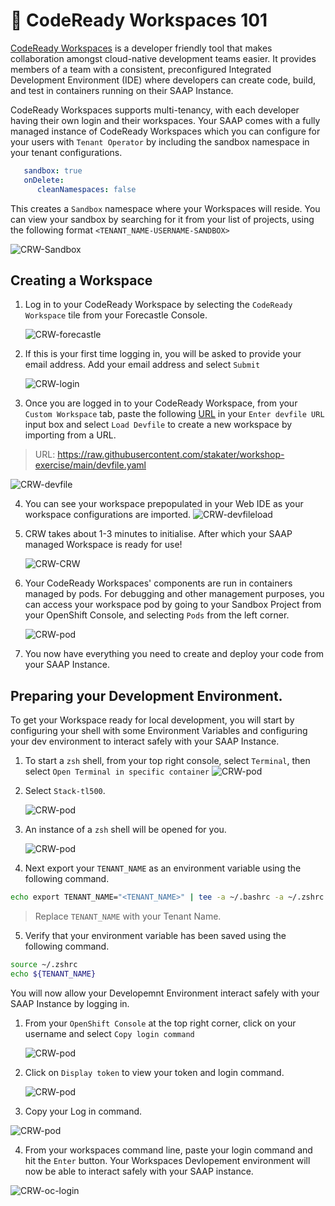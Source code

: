 # 🦄 CodeReady Workspaces 101

[CodeReady Workspaces](https://www.redhat.com/en/technologies/jboss-middleware/codeready-workspaces) is a developer friendly tool that makes collaboration amongst cloud-native development teams easier. It provides members of a team with a consistent, preconfigured Integrated Development Environment (IDE) where developers can create code, build, and test in containers running on their SAAP Instance.

CodeReady Workspaces supports multi-tenancy, with each developer having their own login and their workspaces. Your SAAP comes with a fully managed instance of CodeReady Workspaces which you can configure  for your users with `Tenant Operator` by including the sandbox namespace in your tenant configurations.

````yaml
   sandbox: true
   onDelete:
      cleanNamespaces: false
````

This creates a `Sandbox` namespace where your Workspaces will reside. You can view your sandbox by searching for it from your list of projects, using the following format `<TENANT_NAME-USERNAME-SANDBOX>`

   ![CRW-Sandbox](./images/CRW-sandbox.png)


## Creating a Workspace

1. Log in to your CodeReady Workspace by selecting the `CodeReady Workspace` tile from your Forecastle Console.

   ![CRW-forecastle](./images/CRW-forecastle.png)


2. If this is your first time logging in, you will be asked to provide your email address. Add your email address and select `Submit`

   ![CRW-login](./images/CRW-login.png)

3. Once you are logged in to your CodeReady Workspace, from your `Custom Workspace` tab, paste the following [URL](https://raw.githubusercontent.com/stakater/workshop-exercise/main/devfile.yaml) in your `Enter devfile URL` input box and select `Load Devfile` to create a new workspace by importing from a URL.

> URL: https://raw.githubusercontent.com/stakater/workshop-exercise/main/devfile.yaml

   ![CRW-devfile](./images/CRW-devfile.png)

4. You can see your workspace prepopulated in your Web IDE as your workspace configurations are imported. 
   ![CRW-devfileload](./images/CRW-devfileload.png)
   
5. CRW takes about 1-3 minutes to initialise. After which your SAAP managed Workspace is ready for use!

   ![CRW-CRW](./images/CRW-CRW.png)


6. Your CodeReady Workspaces' components are run in containers managed by pods. For debugging and other management purposes, you can access your workspace pod by going to your Sandbox Project from your OpenShift Console, and selecting `Pods` from the left corner.


   ![CRW-pod](./images/CRW-pod.png)

7. You now have everything you need to create and deploy your code from your SAAP Instance. 



## Preparing your Development Environment.

To get your Workspace ready for local development, you will start by configuring your shell with some Environment Variables and configuring your dev environment to interact safely with your SAAP Instance.

1. To start a `zsh` shell, from your top right console, select `Terminal`, then select `Open Terminal in specific container`
   ![CRW-pod](./images/CRW-container.png)


2. Select `Stack-tl500`.

   ![CRW-pod](./images/CRW-stack.png)


3. An instance of a `zsh` shell will be opened for you.

   ![CRW-pod](./images/CRW-terminal.png)


4. Next export your `TENANT_NAME` as an environment variable using the following command.

````bash
echo export TENANT_NAME="<TENANT_NAME>" | tee -a ~/.bashrc -a ~/.zshrc

````
> Replace `TENANT_NAME` with your Tenant Name. 

5. Verify that your environment variable has been saved using the following command.

````bash
source ~/.zshrc
echo ${TENANT_NAME}
````

You will now allow your Developemnt Environment interact safely with your SAAP Instance by logging in.

1. From your `OpenShift Console` at the top right corner, click on your username and select `Copy login command`

   ![CRW-pod](./images/CRW-logincmd.png)

2. Click on `Display token` to view your token and login command.

   ![CRW-pod](./images/CRW-display.png)

3. Copy your Log in command.

![CRW-pod](./images/CRW-token.png)

4. From your workspaces command line, paste your login command and hit the `Enter` button. Your Workspaces Devlopement environment will now be able to interact safely with your SAAP instance.

![CRW-oc-login](./images/CRW-oc-login.png)
